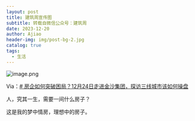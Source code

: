 ```yaml
---
layout: post
title: 建筑周宣传图
subtitle: 转载自微信公众号：建筑周
date: 2023-12-20
author: Ajiao
header-img: img/post-bg-2.jpg
catalog: true
tags:
  - 生活
---
```

![image.png](https://s2.loli.net/2023/12/20/XPEofaISnzpdMBR.png)

Via：[# 房企如何突破困局？12月24日走进金沙集团，探访三线城市该如何操盘](https://mp.weixin.qq.com/s/8P7suhNMPHGZUngeW4bqpg)

人，究其一生，需要一间什么房子？

这是我的梦中情房，理想中的房子。